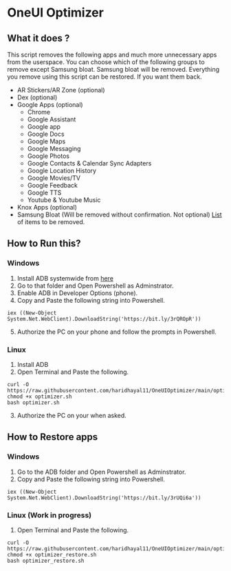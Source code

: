 # OneUI Optimizer

## What it does ?
This script removes the following apps and much more unnecessary apps from the userspace. You can choose which of the following groups to remove except Samsung bloat. Samsung bloat will be removed. Everything you remove using this script can be restored. If you want them back.
- AR Stickers/AR Zone (optional)
- Dex (optional)
- Google Apps (optional)
  - Chrome
  - Google Assistant
  - Google app
  - Google Docs
  - Google Maps
  - Google Messaging
  - Google Photos
  - Google Contacts & Calendar Sync Adapters
  - Google Location History
  - Google Movies/TV
  - Google Feedback
  - Google TTS
  - Youtube & Youtube Music
- Knox Apps (optional)
- Samsung Bloat (Will be removed without confirmation. Not optional) [List](https://github.com/haridhayal11/OneUIOptimizer/blob/main/Samsung.txt) of items to be removed.

## How to Run this?

### Windows
1. Install ADB systemwide from [here](https://github.com/haridhayal11/Systemwide_ADB_Installer)
2. Go to that folder and Open Powershell as Adminstrator.
3. Enable ADB in Developer Options (phone).
4. Copy and Paste the following string into Powershell.
```
iex ((New-Object System.Net.WebClient).DownloadString('https://bit.ly/3rQROpR'))
```
5. Authorize the PC on your phone and follow the prompts in Powershell.


### Linux
1. Install ADB
2. Open Terminal and Paste the following.
```
curl -O https://raw.githubusercontent.com/haridhayal11/OneUIOptimizer/main/optimizer.sh
chmod +x optimizer.sh
bash optimizer.sh
```
3. Authorize the PC on your when asked.

## How to Restore apps

### Windows
1. Go to the ADB folder and Open Powershell as Adminstrator.
2. Copy and Paste the following string into Powershell.
```
iex ((New-Object System.Net.WebClient).DownloadString('https://bit.ly/3rUQi6a'))
```

### Linux (Work in progress)
1. Open Terminal and Paste the following.
```
curl -O https://raw.githubusercontent.com/haridhayal11/OneUIOptimizer/main/optimizer_restore.sh
chmod +x optimizer_restore.sh
bash optimizer_restore.sh
```

